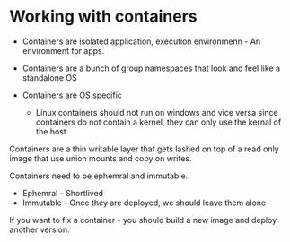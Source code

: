 # Working with containers

- Containers are isolated application, execution environmenn - An environment for apps.

- Containers are a bunch of group namespaces that look and feel like a standalone OS

- Containers are OS specific
    - Linux containers should not run on windows and vice versa since containers do not contain a kernel, they can only use the kernal of the host

Containers are a thin writable layer that gets lashed on top of a read only image that use union mounts and copy on writes.

Containers need to be ephemral and immutable. 
- Ephemral - Shortlived
- Immutable - Once they are deployed, we should leave them alone

If you want to fix a container - you should build a new image and deploy another version.


